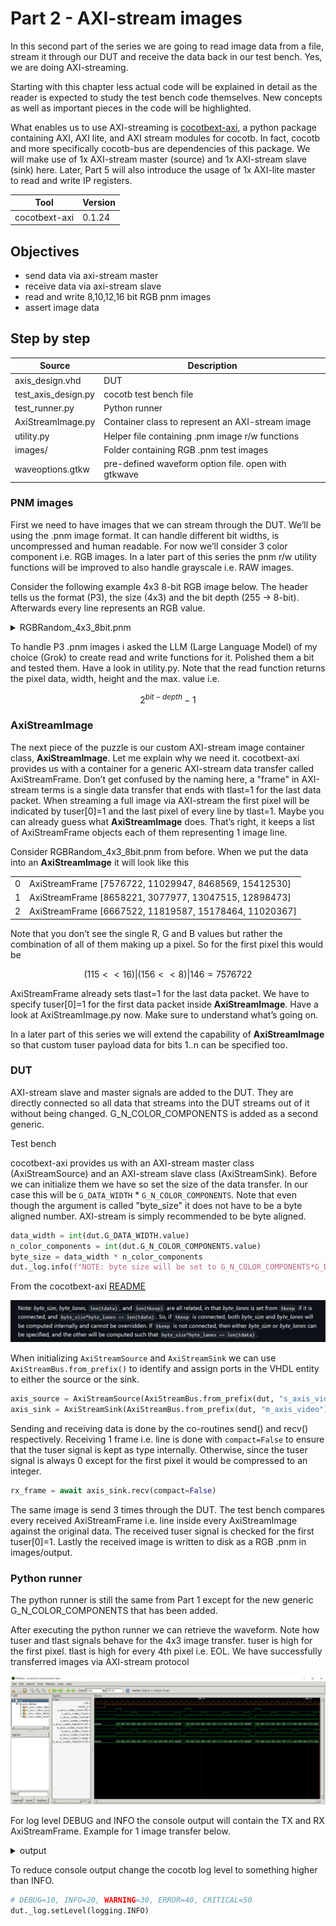 # Part 2 - AXI-stream images

In this second part of the series we are going to read image data from a file, stream it through our DUT and receive the data back in our test bench. Yes, we are doing AXI-streaming.

Starting with this chapter less actual code will be explained in detail as the reader is expected to study the test bench code themselves. New concepts as well as important pieces in the code will be highlighted.

What enables us to use AXI-streaming is [cocotbext-axi](https://github.com/alexforencich/cocotbext-axi), a python package containing AXI, AXI lite, and AXI stream modules for cocotb. In fact, cocotb and more specifically cocotb-bus are dependencies of this package. We will make use of 1x AXI-stream master (source) and 1x AXI-stream slave (sink) here. Later, Part 5 will also introduce the usage of 1x AXI-lite master to read and write IP registers.

<div align="center">

| Tool    | Version |
| -------- | ------- |
| cocotbext-axi | 0.1.24 |

</div>

## Objectives

- send data via axi-stream master
- receive data via axi-stream slave
- read and write 8,10,12,16 bit RGB pnm images
- assert image data

## Step by step

<div align="center">

| Source    | Description |
| -------- | ------- |
| axis_design.vhd | DUT |
| test_axis_design.py |  cocotb test bench file |
| test_runner.py |  Python runner  |
| AxiStreamImage.py |  Container class to represent an AXI-stream image |
| utility.py |  Helper file containing .pnm image r/w functions |
| images/ |  Folder containing RGB .pnm test images |
| waveoptions.gtkw |  pre-defined waveform option file. open with gtkwave |

</div>

### PNM images

First we need to have images that we can stream through the DUT. We’ll be using the .pnm image format. It can handle different bit widths, is uncompressed and human readable. For now we’ll consider 3 color component i.e. RGB images. In a later part of this series the pnm r/w utility functions will be improved to also handle grayscale i.e. RAW images.

Consider the following example 4x3 8-bit RGB image below. The header tells us the format (P3), the size (4x3) and the bit depth (255 → 8-bit). Afterwards every line represents an RGB value.

<details>
  <summary>RGBRandom_4x3_8bit.pnm</summary>

```
P3
4 3
255
115 156 146
168 77 187
129 56 89
235 45 50
132 29 45
46 247 89
199 22 219
196 208 169
101 189 2
180 90 67
231 154 224
168 40 79
```
</details>

To handle P3 .pnm images i asked the LLM (Large Language Model) of my choice (Grok) to create read and write functions for it. Polished them a bit and tested them. Have a look in utility.py. Note that the read function returns the pixel data, width, height and the max. value i.e. 

$$
2^{bit-depth}-1
$$

### AxiStreamImage

The next piece of the puzzle is our custom AXI-stream image container class, **AxiStreamImage**. Let me explain why we need it. cocotbext-axi provides us with a container for a generic AXI-stream data transfer called AxiStreamFrame. Don’t get confused by the naming here, a "frame" in AXI-stream terms is a single data transfer that ends with tlast=1 for the last data packet. When streaming a full image via AXI-stream the first pixel will be indicated by tuser[0]=1 and the last pixel of every line by tlast=1. Maybe you can already guess what **AxiStreamImage** does. That’s right, it keeps a list of AxiStreamFrame objects each of them representing 1 image line.

Consider RGBRandom_4x3_8bit.pnm from before. When we put the data into an **AxiStreamImage** it will look like this

<div align="center">

|     |  |
| -------- | ------- |
| 0 | AxiStreamFrame [7576722, 11029947, 8468569, 15412530] |
| 1 | AxiStreamFrame [8658221, 3077977, 13047515, 12898473] |
| 2 | AxiStreamFrame [6667522, 11819587, 15178464, 11020367] |

</div>

Note that you don’t see the single R, G and B values but rather the combination of all of them making up a pixel. So for the first pixel this would be

$$
(115<<16) | (156<<8) | 146 = 7576722
$$

AxiStreamFrame already sets tlast=1 for the last data packet. We have to specify tuser[0]=1 for the first data packet inside **AxiStreamImage**. Have a look at AxiStreamImage.py now. Make sure to understand what’s going on.

In a later part of this series we will extend the capability of **AxiStreamImage** so that custom tuser payload data for bits 1..n can be specified too.

### DUT

AXI-stream slave and master signals are added to the DUT. They are directly connected so all data that streams into the DUT streams out of it without being changed. G_N_COLOR_COMPONENTS is added as a second generic.

Test bench

cocotbext-axi provides us with an AXI-stream master class (AxiStreamSource) and an AXI-stream slave class (AxiStreamSink). Before we can initialize them we have so set the size of the data transfer. In our case this will be `G_DATA_WIDTH` * `G_N_COLOR_COMPONENTS`. Note that even though the argument is called "byte_size" it does not have to be a byte aligned number. AXI-stream is simply recommended to be byte aligned.

```python
data_width = int(dut.G_DATA_WIDTH.value)
n_color_components = int(dut.G_N_COLOR_COMPONENTS.value)
byte_size = data_width * n_color_components
dut._log.info(f"NOTE: byte size will be set to G_N_COLOR_COMPONENTS*G_DATA_WIDTH = {n_color_components}*{data_width} = {byte_size}")
```

From the cocotbext-axi [README](https://github.com/alexforencich/cocotbext-axi/blob/master/README.md)

<p align="center">
	<img src="../img/part2_cocotbextaxi_readme.png">
</p>

When initializing `AxiStreamSource` and `AxiStreamSink` we can use `AxiStreamBus.from_prefix()` to identify and assign ports in the VHDL entity to either the source or the sink.

```python
axis_source = AxiStreamSource(AxiStreamBus.from_prefix(dut, "s_axis_video"), dut.clk, dut.reset_n, reset_active_level=False, byte_size=byte_size)
axis_sink = AxiStreamSink(AxiStreamBus.from_prefix(dut, "m_axis_video"), dut.clk, dut.reset_n, reset_active_level=False, byte_size=byte_size)
```

Sending and receiving data is done by the co-routines send() and recv() respectively. Receiving 1 frame i.e. line is done with `compact=False` to ensure that the tuser signal is kept as type <List> internally. Otherwise, since the tuser signal is always 0 except for the first pixel it would be compressed to an integer.

```python
rx_frame = await axis_sink.recv(compact=False)
```

The same image is send 3 times through the DUT. The test bench compares every received AxiStreamFrame i.e. line inside every AxiStreamImage against the original data. The received tuser signal is checked for the first tuser[0]=1. Lastly the received image is written to disk as a RGB .pnm in images/output.

### Python runner

The python runner is still the same from Part 1 except for the new generic G_N_COLOR_COMPONENTS that has been added.

After executing the python runner we can retrieve the waveform. Note how tuser and tlast signals behave for the 4x3 image transfer. tuser is high for the first pixel. tlast is high for every 4th pixel i.e. EOL. We have successfully transferred images via AXI-stream protocol


<p align="center">
	<img src="../img/part2_waveform.png">
</p>

For log level DEBUG and INFO the console output will contain the TX and RX AxiStreamFrame. Example for 1 image transfer below.

<details>
  <summary>output</summary>

```
 0.00ns INFO     cocotb.axis_design.s_axis_video    AXI stream source
 0.00ns INFO     cocotb.axis_design.s_axis_video    cocotbext-axi version 0.1.24
 0.00ns INFO     cocotb.axis_design.s_axis_video    Copyright (c) 2020 Alex Forencich
 0.00ns INFO     cocotb.axis_design.s_axis_video    https://github.com/alexforencich/cocotbext-axi
 0.00ns INFO     cocotb.axis_design.s_axis_video    AXI stream source configuration:
 0.00ns INFO     cocotb.axis_design.s_axis_video      Byte size: 24 bits
 0.00ns INFO     cocotb.axis_design.s_axis_video      Data width: 24 bits (1 bytes)
 0.00ns INFO     cocotb.axis_design.s_axis_video    AXI stream source signals:
 0.00ns INFO     cocotb.axis_design.s_axis_video      tdata width: 24 bits
 0.00ns INFO     cocotb.axis_design.s_axis_video      tdest: not present
 0.00ns INFO     cocotb.axis_design.s_axis_video      tid: not present
 0.00ns INFO     cocotb.axis_design.s_axis_video      tkeep: not present
 0.00ns INFO     cocotb.axis_design.s_axis_video      tlast width: 1 bits
 0.00ns INFO     cocotb.axis_design.s_axis_video      tready width: 1 bits
 0.00ns INFO     cocotb.axis_design.s_axis_video      tuser width: 1 bits
 0.00ns INFO     cocotb.axis_design.s_axis_video      tvalid width: 1 bits
 0.00ns INFO     cocotb.axis_design.s_axis_video    Reset de-asserted
 0.00ns INFO     cocotb.axis_design.m_axis_video    AXI stream sink
 0.00ns INFO     cocotb.axis_design.m_axis_video    cocotbext-axi version 0.1.24
 0.00ns INFO     cocotb.axis_design.m_axis_video    Copyright (c) 2020 Alex Forencich
 0.00ns INFO     cocotb.axis_design.m_axis_video    https://github.com/alexforencich/cocotbext-axi
 0.00ns INFO     cocotb.axis_design.m_axis_video    AXI stream sink configuration:
 0.00ns INFO     cocotb.axis_design.m_axis_video      Byte size: 24 bits
 0.00ns INFO     cocotb.axis_design.m_axis_video      Data width: 24 bits (1 bytes)
 0.00ns INFO     cocotb.axis_design.m_axis_video    AXI stream sink signals:
 0.00ns INFO     cocotb.axis_design.m_axis_video      tdata width: 24 bits
 0.00ns INFO     cocotb.axis_design.m_axis_video      tdest: not present
 0.00ns INFO     cocotb.axis_design.m_axis_video      tid: not present
 0.00ns INFO     cocotb.axis_design.m_axis_video      tkeep: not present
 0.00ns INFO     cocotb.axis_design.m_axis_video      tlast width: 1 bits
 0.00ns INFO     cocotb.axis_design.m_axis_video      tready width: 1 bits
 0.00ns INFO     cocotb.axis_design.m_axis_video      tuser width: 1 bits
 0.00ns INFO     cocotb.axis_design.m_axis_video      tvalid width: 1 bits
 0.00ns INFO     cocotb.axis_design.m_axis_video    Reset de-asserted
20.00ns INFO     cocotb.axis_design.s_axis_video    TX frame: AxiStreamFrame(tdata=[7576722, 11029947, 8468569, 15412530], tkeep=None, tid=None, tdest=None, tuser=[1, 0, 0, 0], sim_time_start=20000000, sim_time_end=None)
40.00ns INFO     cocotb.axis_design.s_axis_video    TX frame: AxiStreamFrame(tdata=[8658221, 3077977, 13047515, 12898473], tkeep=None, tid=None, tdest=None, tuser=[0, 0, 0, 0], sim_time_start=40000000, sim_time_end=None)
40.00ns INFO     cocotb.axis_design.m_axis_video    RX frame: AxiStreamFrame(tdata=[7576722, 11029947, 8468569, 15412530], tkeep=[], tid=[], tdest=[], tuser=[1, 0, 0, 0], sim_time_start=25000000, sim_time_end=40000000)
60.00ns INFO     cocotb.axis_design.s_axis_video    TX frame: AxiStreamFrame(tdata=[6667522, 11819587, 15178464, 11020367], tkeep=None, tid=None, tdest=None, tuser=[0, 0, 0, 0], sim_time_start=60000000, sim_time_end=None)
60.00ns INFO     cocotb.axis_design.m_axis_video    RX frame: AxiStreamFrame(tdata=[8658221, 3077977, 13047515, 12898473], tkeep=[], tid=[], tdest=[], tuser=[0, 0, 0, 0], sim_time_start=45000000, sim_time_end=60000000)
80.00ns INFO     cocotb.axis_design.m_axis_video    RX frame: AxiStreamFrame(tdata=[6667522, 11819587, 15178464, 11020367], tkeep=[], tid=[], tdest=[], tuser=[0, 0, 0, 0], sim_time_start=65000000, sim_time_end=80000000)
80.00ns INFO     cocotb.regression                  axis_test_case passed
80.00ns INFO     cocotb.regression                  *****************************************************************************************
                                                    ** TEST                             STATUS  SIM TIME (ns)  REAL TIME (s)  RATIO (ns/s) **
                                                    *****************************************************************************************
                                                    ** test_axis_design.axis_test_case   PASS          80.00           0.01       7643.03  **
                                                    *****************************************************************************************
                                                    ** TESTS=1 PASS=1 FAIL=0 SKIP=0                    80.00           0.11        748.34  **
                                                    *****************************************************************************************
```
</details>

To reduce console output change the cocotb log level to something higher than INFO.

```python
# DEBUG=10, INFO=20, WARNING=30, ERROR=40, CRITICAL=50
dut._log.setLevel(logging.INFO)
```